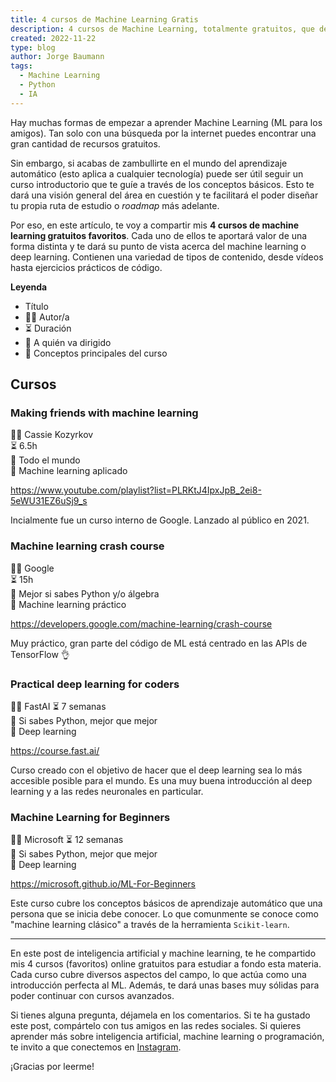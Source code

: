 ```yaml
---
title: 4 cursos de Machine Learning Gratis
description: 4 cursos de Machine Learning, totalmente gratuitos, que deberías empezar a hacer ahora mismo.
created: 2022-11-22
type: blog
author: Jorge Baumann
tags:
  - Machine Learning
  - Python
  - IA
---
```


Hay muchas formas de empezar a aprender Machine Learning (ML para los amigos). Tan solo con una búsqueda por la internet puedes encontrar una gran cantidad de recursos gratuitos.

Sin embargo, si acabas de zambullirte en el mundo del aprendizaje automático (esto aplica a cualquier tecnología) puede ser útil seguir un curso introductorio que te guíe a través de los conceptos básicos. Esto te dará una visión general del área en cuestión y te facilitará el poder diseñar tu propia ruta de estudio o _roadmap_ más adelante.

Por eso, en este artículo, te voy a compartir mis **4 cursos de machine learning gratuitos favoritos**. Cada uno de ellos te aportará valor de una forma distinta y te dará su punto de vista acerca del machine learning o deep learning. Contienen una variedad de tipos de contenido, desde vídeos hasta ejercicios prácticos de código. 

**Leyenda**

- Título  
- 🧑‍🏫 Autor/a  
- ⏳ Duración  
- 🎯 A quién va dirigido  
- 📒 Conceptos principales del curso  

## Cursos

### Making friends with machine learning
🧑‍🏫 Cassie Kozyrkov  
⏳ 6.5h  
🎯 Todo el mundo  
📒 Machine learning aplicado  

 https://www.youtube.com/playlist?list=PLRKtJ4IpxJpB_2ei8-5eWU31EZ6uSj9_s

Incialmente fue un curso interno de Google. Lanzado al público en 2021.

### Machine learning crash course
🧑‍🏫 Google  
⏳ 15h  
🎯 Mejor si sabes Python y/o álgebra  
📒 Machine learning práctico  

https://developers.google.com/machine-learning/crash-course

Muy práctico, gran parte del código de ML está centrado en las APIs de TensorFlow 👌  

### Practical deep learning for coders
🧑‍🏫 FastAI 
⏳ 7 semanas  
🎯 Si sabes Python, mejor que mejor  
📒 Deep learning  

https://course.fast.ai/

Curso creado con el objetivo de hacer que el deep learning sea lo más accesible posible para el mundo. Es una muy buena introducción al deep learning y a las redes neuronales en particular.

### Machine Learning for Beginners
🧑‍🏫 Microsoft 
⏳ 12 semanas  
🎯 Si sabes Python, mejor que mejor  
📒 Deep learning  

https://microsoft.github.io/ML-For-Beginners

Este curso cubre los conceptos básicos de aprendizaje automático que una persona que se inicia debe conocer. Lo que comunmente se conoce como "machine learning clásico" a través de la herramienta `Scikit-learn`.

--- 

En este post de inteligencia artificial y machine learning, te he compartido mis 4 cursos (favoritos) online gratuitos para estudiar a fondo esta materia. Cada curso cubre diversos aspectos del campo, lo que actúa como una introducción perfecta al ML. Además, te dará unas bases muy sólidas para poder continuar con cursos avanzados.

Si tienes alguna pregunta, déjamela en los comentarios. Si te ha gustado este post, compártelo con tus amigos en las redes sociales. Si quieres aprender más sobre inteligencia artificial, machine learning o programación, te invito a que conectemos en [Instagram](https://www.instagram.com/baumannzone/).

¡Gracias por leerme!
